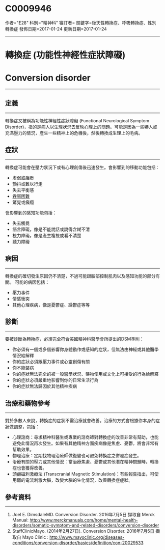 # C0009946
作者="E28"
科別="精神科"
審訂者=
關鍵字=後天性轉換症、呼吸轉換症、性別轉換症
發佈日期=2017-01-24
更新日期=2017-01-24

----------
# 轉換症 (功能性神經性症狀障礙)
# Conversion disorder
----------
## 定義
----------

轉換症又被稱為功能性神經性症狀障礙 (Functional Neurological Symptom Disorder)，指的是病人以生理狀況去反映心理上的問題。可能是因為一些嚇人或充滿壓力的情況，產生一些精神上的危機後，然後轉換成生理上的毛病。

## 症狀
----------

轉換症可能會在壓力狀況下或有心理創傷後迅速發生。會影響到的移動功能包括：

- 虛弱或癱瘓
- 顫抖或難以行走
- 失去平衡感
- [吞嚥困難](C0011168)
- 驚覺或癲癇

會影響到的感知功能包括：

- 失去觸覺
- 語言障礙，像是不能說話或說得含糊不清
- 視力障礙，像是產生複視或看不清楚
- 聽力障礙
## 病因
----------

轉換症的確切發生原因仍不清楚，不過可能跟腦部控制肌肉以及感知功能的部分有關。
可能的病因包括：

- 壓力事件
- 情感衝突
- 其他心理疾病，像是憂鬱症、躁鬱症等等
## 診斷
----------

要被診斷為轉換症，必須完全符合美國精神科醫學會所提出的DSM準則：

- 你必須有一個或多個影響你身體動作或感知的症狀，但無法由神經或其他醫學情況給解釋
- 你的症狀必須跟壓力事件或心靈創傷有關
- 你不能裝病
- 你的症狀無法完全的被一般醫學狀況、藥物使用或文化上可接受的行為給解釋
- 你的症狀必須嚴重地影響到你的日常生活行為
- 你的症狀無法歸因於其他精神疾病
## 治療和藥物參考
----------

對於多數人來說，轉換症的症狀不需治療就會改善。治療的方式會根據你本身的症狀做調整，包括：

- 心理諮商：尋求精神科醫生或專業的諮商師對轉換症的改善非常有幫助，也能避免此情況再次發生。如果有其他精神方面疾病像是焦慮、憂鬱，將會非常有幫助效果。
- 物理治療：定期找物理治療師做復健也可避免轉換症之併發症發生。
- 治療有關的壓力或其他情況：當治療焦慮、憂鬱或其他潛在精神問題時，轉換症也會獲得改善。
- 頭顱磁刺激療法 (Transcranial Magnetic Stimulation)：有些報告指出，可使用弱的電流刺激大腦，改變大腦的生化情況，改善轉換症症狀。
## 參考資料
----------
1. Joel E. DimsdaleMD. Conversion Disorder. 2016年7月5日 擷取自 Merck Manual: http://www.merckmanuals.com/home/mental-health-disorders/somatic-symptom-and-related-disorders/conversion-disorder
2. StaffClinicMayo. (2014年2月27日). Conversion Disorder. 2016年7月5日 擷取自 Mayo Clinic : http://www.mayoclinic.org/diseases-conditions/conversion-disorder/basics/definition/con-20029533

